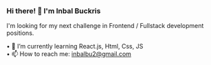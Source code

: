 ### Hi there! 👋 I'm Inbal Buckris

I'm looking for my next challenge in Frontend / Fullstack development positions.

• 🌱 I’m currently learning React.js, Html, Css, JS <br>
• 📫 How to reach me: inbalbu2@gmail.com

<!--
**InbalBu/InbalBu** is a ✨ _special_ ✨ repository because its `README.md` (this file) appears on your GitHub profile.

Here are some ideas to get you started:

- 🔭 I’m currently working on ...
- 🌱 I’m currently learning ...
- 👯 I’m looking to collaborate on ...
- 🤔 I’m looking for help with ...
- 💬 Ask me about ...
- 📫 How to reach me: ...
- 😄 Pronouns: ...
- ⚡ Fun fact: ...
-->
